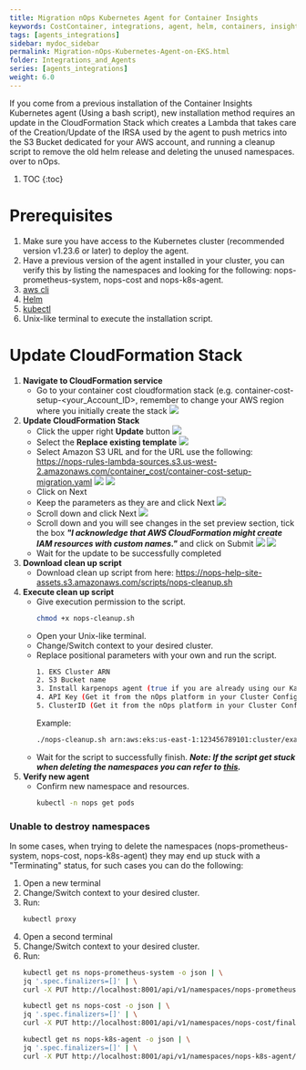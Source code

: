 ```yaml
---
title: Migration nOps Kubernetes Agent for Container Insights
keywords: CostContainer, integrations, agent, helm, containers, insights
tags: [agents_integrations]
sidebar: mydoc_sidebar
permalink: Migration-nOps-Kubernetes-Agent-on-EKS.html
folder: Integrations_and_Agents
series: [agents_integrations]
weight: 6.0
---
```

If you come from a previous installation of the Container Insights Kubernetes agent (Using a bash script), new installation method requires an update in the CloudFormation Stack which creates a Lambda that takes care of the Creation/Update of the IRSA used by the agent to push metrics into the S3 Bucket dedicated for your AWS account, and running a cleanup script to remove the old helm release and deleting the unused namespaces.
over to nOps.
1. TOC
{:toc}
# Prerequisites
1. Make sure you have access to the Kubernetes cluster (recommended version v1.23.6 or later) to deploy the agent.
2. Have a previous version of the agent installed in your cluster, you can verify this by listing the namespaces and looking for the following: nops-prometheus-system, nops-cost and nops-k8s-agent.
3. <a href="https://docs.aws.amazon.com/cli/latest/userguide/getting-started-install.html" target="_blank">aws cli</a>
4. <a href="https://helm.sh/" target="_blank">Helm</a>
5. <a href="https://kubernetes.io/docs/reference/kubectl/overview/" target="_blank">kubectl</a>
6. Unix-like terminal to execute the installation script.
# Update CloudFormation Stack
1. **Navigate to CloudFormation service**
    - Go to your container cost cloudformation stack (e.g. container-cost-setup-<your_Account_ID>, remember to change your AWS region where you initially create the stack
    ![](https://nops-help-site-assets.s3.amazonaws.com/images/container-insights-migration/Screenshot+2024-08-05+at+1.48.50%E2%80%AFp.m..png)
2. **Update CloudFormation Stack**
    - Click the upper right **Update** button
    ![](https://nops-help-site-assets.s3.amazonaws.com/images/container-insights-migration/Screenshot+2024-08-05+at+1.49.24%E2%80%AFp.m..png)
    - Select the **Replace existing template**
    ![](https://nops-help-site-assets.s3.amazonaws.com/images/container-insights-migration/Screenshot+2024-08-05+at+1.49.49%E2%80%AFp.m..png)
    - Select Amazon S3 URL and for the URL use the following: https://nops-rules-lambda-sources.s3.us-west-2.amazonaws.com/container_cost/container-cost-setup-migration.yaml
    ![](https://nops-help-site-assets.s3.amazonaws.com/images/container-insights-migration/Screenshot+2024-08-05+at+1.50.09%E2%80%AFp.m..png)
    ![](https://nops-help-site-assets.s3.amazonaws.com/images/container-insights-migration/Screenshot+2024-08-05+at+1.50.21%E2%80%AFp.m..png)
    - Click on Next
    - Keep the parameters as they are and click Next
    ![](https://nops-help-site-assets.s3.amazonaws.com/images/container-insights-migration/Screenshot+2024-08-05+at+1.50.33%E2%80%AFp.m..png)
    - Scroll down and click Next
    ![](https://nops-help-site-assets.s3.amazonaws.com/images/container-insights-migration/Screenshot+2024-08-05+at+1.50.49%E2%80%AFp.m..png)
    - Scroll down and you will see changes in the set preview section, tick the box ***"I acknowledge that AWS CloudFormation might create IAM resources with custom names."*** and click on Submit
    ![](https://nops-help-site-assets.s3.amazonaws.com/images/container-insights-migration/Screenshot+2024-08-05+at+1.51.35%E2%80%AFp.m..png)
    ![](https://nops-help-site-assets.s3.amazonaws.com/images/container-insights-migration/Screenshot+2024-08-05+at+1.51.24%E2%80%AFp.m..png)
    - Wait for the update to be successfully completed
3. **Download clean up script**
    - Download clean up script from here: https://nops-help-site-assets.s3.amazonaws.com/scripts/nops-cleanup.sh
4. **Execute clean up script**
    - Give execution permission to the script.
      ```bash
      chmod +x nops-cleanup.sh
      ```
    - Open your Unix-like terminal.
    - Change/Switch context to your desired cluster.
    - Replace positional parameters with your own and run the script.
      ```bash
      1. EKS Cluster ARN
      2. S3 Bucket name
      3. Install karpenops agent (true if you are already using our Karpenter agent and want to migrate it or false)
      4. API Key (Get it from the nOps platform in your Cluster Configuration page, required only if karpenops agent install is true)
      5. ClusterID (Get it from the nOps platform in your Cluster Configuration page, required only if karpenops agent install is true)
      ```
      Example:
      ```bash
      ./nops-cleanup.sh arn:aws:eks:us-east-1:123456789101:cluster/example-cluster nops-container-cost-123456789101 true 1234.a1234a1a123ab1a01234a12a1a1ab1ab a+ABC1
      ```
    - Wait for the script to successfully finish.
    ***Note: If the script get stuck when deleting the namespaces you can refer to [this]().***
5. **Verify new agent**
    - Confirm new namespace and resources.
      ```bash
      kubectl -n nops get pods
      ```

### Unable to destroy namespaces
In some cases, when trying to delete the namespaces (nops-prometheus-system, nops-cost, nops-k8s-agent) they may end up stuck with a "Terminating" status, for such cases you can do the following:
1. Open a new terminal
2. Change/Switch context to your desired cluster.
3. Run:
   ```bash
   kubectl proxy
   ```
4. Open a second terminal
5. Change/Switch context to your desired cluster.
6. Run:
   ```bash
   kubectl get ns nops-prometheus-system -o json | \
   jq '.spec.finalizers=[]' | \
   curl -X PUT http://localhost:8001/api/v1/namespaces/nops-prometheus-system/finalize -H "Content-Type: application/json" --data @-
   ```
   ```bash
   kubectl get ns nops-cost -o json | \
   jq '.spec.finalizers=[]' | \
   curl -X PUT http://localhost:8001/api/v1/namespaces/nops-cost/finalize -H "Content-Type: application/json" --data @-
   ```
   ```bash
   kubectl get ns nops-k8s-agent -o json | \
   jq '.spec.finalizers=[]' | \
   curl -X PUT http://localhost:8001/api/v1/namespaces/nops-k8s-agent/finalize -H "Content-Type: application/json" --data @-
   ```
